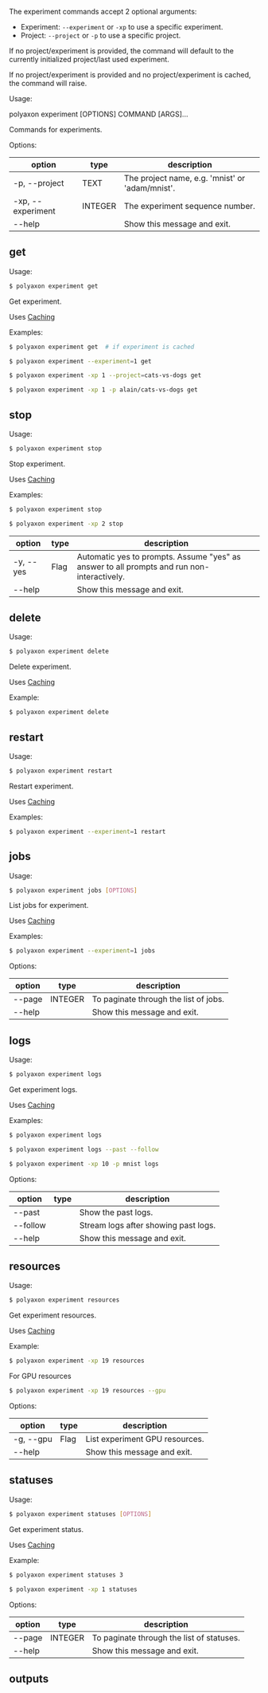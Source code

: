 The experiment commands accept 2 optional arguments:

 * Experiment: `--experiment` or `-xp`  to use a specific experiment.
 * Project: `--project` or `-p`  to use a specific project.

If no project/experiment is provided, the command will default to the currently initialized project/last used experiment.

If no project/experiment is provided and no project/experiment is cached, the command will raise.

Usage:

polyaxon experiment [OPTIONS] COMMAND [ARGS]...

Commands for experiments.

Options:

option | type | description
-------|------|------------
  -p, --project | TEXT | The project name, e.g. 'mnist' or 'adam/mnist'.
  -xp, --experiment | INTEGER | The experiment sequence number.
  --help |  | Show this message and exit.

## get

Usage:

```bash
$ polyaxon experiment get
```

Get experiment.

Uses [Caching](/polyaxon_cli/introduction#Caching)

Examples:

```bash
$ polyaxon experiment get  # if experiment is cached
```

```bash
$ polyaxon experiment --experiment=1 get
```

```bash
$ polyaxon experiment -xp 1 --project=cats-vs-dogs get
```

```bash
$ polyaxon experiment -xp 1 -p alain/cats-vs-dogs get
```

## stop

Usage:

```bash
$ polyaxon experiment stop
```

Stop experiment.

Uses [Caching](/polyaxon_cli/introduction#Caching)

Examples:

```bash
$ polyaxon experiment stop
```

```bash
$ polyaxon experiment -xp 2 stop
```

option | type | description
-------|------|------------
  -y, --yes | Flag |  Automatic yes to prompts. Assume "yes" as answer to all prompts and run non-interactively.
  --help | | Show this message and exit.


## delete

Usage:

```bash
$ polyaxon experiment delete
```

Delete experiment.

Uses [Caching](/polyaxon_cli/introduction#Caching)

Example:

```bash
$ polyaxon experiment delete
```

## restart

Usage:

```bash
$ polyaxon experiment restart
```

Restart experiment.

Uses [Caching](/polyaxon_cli/introduction#Caching)

Examples:

```bash
$ polyaxon experiment --experiment=1 restart
```

## jobs

Usage:

```bash
$ polyaxon experiment jobs [OPTIONS]
```

List jobs for experiment.

Uses [Caching](/polyaxon_cli/introduction#Caching)

Examples:

```bash
$ polyaxon experiment --experiment=1 jobs
```

Options:

option | type | description
-------|------|------------
  --page | INTEGER | To paginate through the list of jobs.
  --help | | Show this message and exit.

## logs

Usage:

```bash
$ polyaxon experiment logs
```

Get experiment logs.

Uses [Caching](/polyaxon_cli/introduction#Caching)

Examples:

```bash
$ polyaxon experiment logs
```

```bash
$ polyaxon experiment logs --past --follow
```

```bash
$ polyaxon experiment -xp 10 -p mnist logs
```

Options:

option | type | description
-------|------|------------
  --past | |  Show the past logs.
  --follow | | Stream logs after showing past logs.
  --help | | Show this message and exit.

## resources

Usage:

```bash
$ polyaxon experiment resources
```

Get experiment resources.

Uses [Caching](/polyaxon_cli/introduction#Caching)

Example:

```bash
$ polyaxon experiment -xp 19 resources
```

For GPU resources

```bash
$ polyaxon experiment -xp 19 resources --gpu
```

Options:

option | type | description
-------|------|------------
  -g, --gpu | Flag | List experiment GPU resources.
  --help | | Show this message and exit.


## statuses

Usage:

```bash
$ polyaxon experiment statuses [OPTIONS]
```

Get experiment status.

Uses [Caching](/polyaxon_cli/introduction#Caching)

Example:

```bash
$ polyaxon experiment statuses 3
```

```bash
$ polyaxon experiment -xp 1 statuses
```

Options:

option | type | description
-------|------|------------
  --page | INTEGER | To paginate through the list of statuses.
  --help | | Show this message and exit.

## outputs
